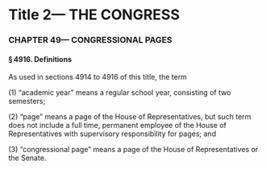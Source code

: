 
# Title 2— THE CONGRESS
### CHAPTER 49— CONGRESSIONAL PAGES
#### § 4916. Definitions

As used in sections 4914 to 4916 of this title, the term

(1) “academic year” means a regular school year, consisting of two semesters;

(2) “page” means a page of the House of Representatives, but such term does not include a full time, permanent employee of the House of Representatives with supervisory responsibility for pages; and

(3) “congressional page” means a page of the House of Representatives or the Senate.
